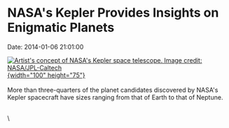 NASA\'s Kepler Provides Insights on Enigmatic Planets
=====================================================

Date: 2014-01-06 21:01:00

[![Artist\'s concept of NASA\'s Kepler space telescope. Image credit:
NASA/JPL-Caltech](http://www.jpl.nasa.gov/images/kepler/20100615/kepler20100615-th.jpg){width="100"
height="75"}](http://www.jpl.nasa.gov/news/news.cfm?release=2014-004&rn=news.xml&rst=4005)\
\
More than three-quarters of the planet candidates discovered by NASA\'s
Kepler spacecraft have sizes ranging from that of Earth to that of
Neptune.

\
\
